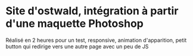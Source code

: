 <h1>Site d'ostwald, intégration à partir d'une maquette Photoshop</h1>

<p>Réalisé en 2 heures pour un test, responsive, animation d'apparition, petit button qui redirige vers une autre page avec un peu de JS</p>

